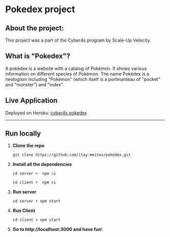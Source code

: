 # Pokedex project

## About the project:
This project was a part of the Cyber4s program by Scale-Up Velocity.

## What is "Pokedex"?
A pokédex is a website with a catalog of Pokémon. It shows various information on different species of Pokémon. The name Pokédex is a neologism including "Pokémon" (which itself is a portmanteau of "pocket" and "monster") and "index".

## Live Application

Deployed on Heroku:
<a href="https://pokedex-itay-nitzan.herokuapp.com/">cyber4s pokedex</a>  

---


## Run locally

1. **Clone the repo**
   ```
   git clone https://github.com/itay-meitav/pokedex.git
   ```
2. **Install all the dependencies**
   ```
   cd server +  npm ci
   ```
   ```
   cd client +  npm ci
   ```
3. **Run server**
   ```
   cd server + npm start
   ```
4. **Run Client**

   ```
   cd client + npm start
   ```

5. **Go to http://localhost:3000 and have fun**!

